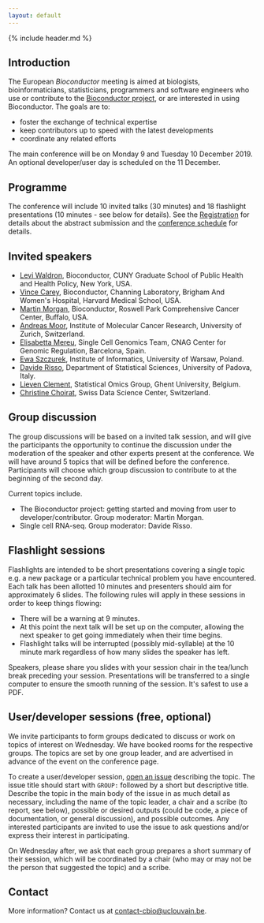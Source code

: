 ```yaml
---
layout: default
---
```


{% include header.md %}

## Introduction

The European _Bioconductor_ meeting is aimed at biologists,
bioinformaticians, statisticians, programmers and software engineers
who use or contribute to the [Bioconductor
project](https://www.bioconductor.org/), or are interested in using
Bioconductor. The goals are to:

- foster the exchange of technical expertise
- keep contributors up to speed with the latest developments
- coordinate any related efforts

The main conference will be on Monday 9 and Tuesday 10
December 2019. An optional developer/user day is scheduled on the 11
December.

## Programme 

The conference will include 10 invited talks (30 minutes) and 18
flashlight presentations (10 minutes - see below for details). See the
[Registration](./registration) for details about the abstract
submission and the [conference schedule](./conference_schedule) for
details.

## Invited speakers

- [Levi Waldron](https://waldronlab.io/), Bioconductor, CUNY Graduate
  School of Public Health and Health Policy, New York, USA.
- [Vince
  Carey](https://connects.catalyst.harvard.edu/Profiles/display/Person/42421),
  Bioconductor, Channing Laboratory, Brigham And Women's Hospital,
  Harvard Medical School, USA.
- [Martin Morgan](https://www.roswellpark.org/martin-morgan),
  Bioconductor, Roswell Park Comprehensive Cancer Center, Buffalo, USA.
- [Andreas
  Moor](https://www.imcr.uzh.ch/en/research/Moor/Team/Moor.html),
  Institute of Molecular Cancer Research, University of Zurich, Switzerland.
- [Elisabetta Mereu](https://www.cnag.crg.eu/elisabetta-mereu), Single
  Cell Genomics Team, CNAG Center for Genomic Regulation, Barcelona, Spain.
- [Ewa Szczurek](https://www.mimuw.edu.pl/~szczurek/), Institute of
  Informatics, University of Warsaw, Poland.
- [Davide Risso](https://drisso.github.io/), Department of Statistical
  Sciences, University of Padova, Italy.
- [Lieven Clement](https://statomics.github.io/pages/about),
  Statistical Omics Group, Ghent University, Belgium.
- [Christine Choirat](https://scholar.harvard.edu/cchoirat/home),
  Swiss Data Science Center, Switzerland.

## Group discussion

The group discussions will be based on a invited talk session, and
will give the participants the opportunity to continue the discussion
under the moderation of the speaker and other experts present at the
conference. We will have around 5 topics that will be defined before
the conference. Participants will choose which group discussion to
contribute to at the beginning of the second day.

Current topics include.

- The Bioconductor project: getting started and moving from user to
  developer/contributor. Group moderator: Martin Morgan.
- Single cell RNA-seq. Group moderator: Davide Risso.


## Flashlight sessions

Flashlights are intended to be short presentations covering a single
topic e.g. a new package or a particular technical problem you have
encountered. Each talk has been allotted 10 minutes and presenters
should aim for approximately 6 slides. The following rules will apply
in these sessions in order to keep things flowing:

- There will be a warning at 9 minutes.
- At this point the next talk will be set up on the computer, allowing
  the next speaker to get going immediately when their time begins.
- Flashlight talks will be interrupted (possibly mid-syllable) at the
  10 minute mark regardless of how many slides the speaker has left.

Speakers, please share you slides with your session chair in the
tea/lunch break preceding your session. Presentations will be
transferred to a single computer to ensure the smooth running of the
session. It's safest to use a PDF.


## User/developer sessions (free, optional)

We invite participants to form groups dedicated to discuss or work on
topics of interest on Wednesday. We have booked rooms for the
respective groups. The topics are set by one group leader, and are
advertised in advance of the event on the conference page.

To create a user/developer session, [open an
issue](https://github.com/Bioconductor/EuroBioc2019/issues) describing
the topic. The issue title should start with `GROUP:` followed by a
short but descriptive title. Describe the topic in the main body of
the issue in as much detail as necessary, including the name of the
topic leader, a chair and a scribe (to report, see below), possible or
desired outputs (could be code, a piece of documentation, or general
discussion), and possible outcomes. Any interested participants are
invited to use the issue to ask questions and/or express their
interest in participating.

On Wednesday after, we ask that each group prepares a short summary of
their session, which will be coordinated by a chair (who may or may
not be the person that suggested the topic) and a scribe.


## Contact

More information? Contact us at contact-cbio@uclouvain.be.
